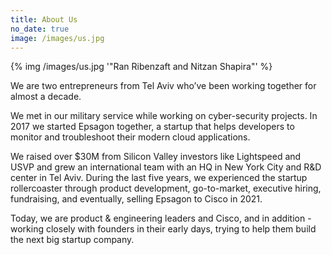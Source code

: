 ```yaml
---
title: About Us
no_date: true
image: /images/us.jpg
---
```


{% img /images/us.jpg '"Ran Ribenzaft and Nitzan Shapira"' %}

We are two entrepreneurs from Tel Aviv who’ve been working together for almost a decade.

We met in our military service while working on cyber-security projects. In 2017 we started Epsagon together, a startup that helps developers to monitor and troubleshoot their modern cloud applications.

We raised over $30M from Silicon Valley investors like Lightspeed and USVP and grew an international team with an HQ in New York City and R&D center in Tel Aviv. During the last five years, we experienced the startup rollercoaster through product development, go-to-market, executive hiring, fundraising, and eventually, selling Epsagon to Cisco in 2021.

Today, we are product & engineering leaders and Cisco, and in addition - working closely with founders in their early days, trying to help them build the next big startup company.
